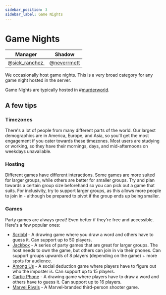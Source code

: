 ```yaml
---
sidebar_position: 3
sidebar_label: Game Nights
---
```


# Game Nights

| Manager                              | Shadow                            |
| ------------------------------------ | --------------------------------- |
| @[sick_ranchez.](947853707331121282) | @[neverrmett](734640971232444486) |

We occasionally host game nights. This is a very broad category for any game night hosted in the server.

Game Nights are typically hosted in #[murderworld](1207619588565499924).

## A few tips

### Timezones

There's a lot of people from many different parts of the world. Our largest demographics are in America, Europe, and Asia, so you'll get the most engagement if you cater towards these timezones. Most users are studying or working, so they have their mornings, days, and mid-afternoons on weekdays unavailable.

### Hosting

Different games have different interactions. Some games are more suited for larger groups, while others are better for smaller groups. Try and plan towards a certain group size beforehand so you can pick out a game that suits. For inclusivity, try to support larger groups, as this allows more people to join in - although be prepared to pivot if the group ends up being smaller.

### Games

Party games are always great! Even better if they're free and accessible. Here's a few popular ones:

- [Scribbl](https://skribbl.io/) - A drawing game where you draw a word and others have to guess it. Can support up to 50 players.
- [Jackbox](https://jackboxgames.com/) - A series of party games that are great for larger groups. The host needs to own the game, but others can join in via their phones. Can support groups upwards of 8 players (depending on the game) + more spots for audience.
- [Among Us](https://www.innersloth.com/games/among-us/) - A social deduction game where players have to figure out who the imposter is. Can support up to 15 players.
- [Gartic Phone](https://garticphone.com/) - A drawing game where players have to draw a word and others have to guess it. Can support up to 16 players.
- [Marvel Rivals](https://marvelrivals.com/) - A Marvel-branded third-person shooter game.

